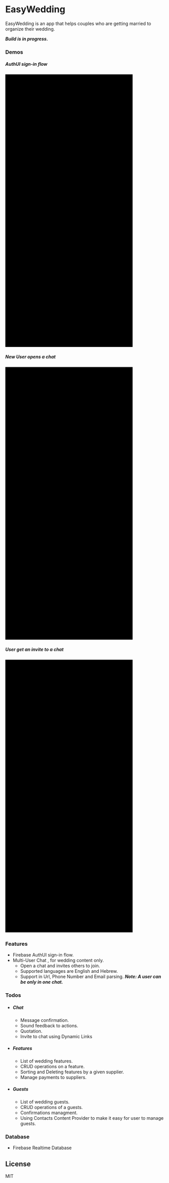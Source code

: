 # EasyWedding

EasyWedding is an app that helps couples who are getting married to organize their wedding.

***Build is in progress.***

### Demos
##### AuthUI sign-in flow
![AuthUI sign-in flow](demo/0_AuthUI.gif)
##### New User opens a chat
![AuthUI sign-in flow](demo/1_Chat.gif)
##### User get an invite to a chat
![User get an invite to a chat](demo/2_Chat_Invite.gif)


### Features
  - Firebase AuthUI sign-in flow.
  - Multi-User Chat , for wedding content only.
    - Open a chat and invites others to join.
    - Supported languages are English and Hebrew.
    - Support in Url, Phone Number and Email parsing.
    ***Note: A user can be only in one chat.***

### Todos
- ##### Chat
   - Message confirmation.
   - Sound feedback to actions.
   - Quotation.
   - Invite to chat using Dynamic Links
- ##### Features
   - List of wedding features.
   - CRUD operations on a feature.
   - Sorting and Deleting features by a given supplier.
   - Manage payments to suppliers.
- ##### Guests
   - List of wedding guests.
   - CRUD operations of a guests.
   - Confirmations managment.
   - Using Contacts Content Provider to make it easy for user to manage guests.
   
### Database
 - Firebase Realtime Database 
     
License
----

MIT
